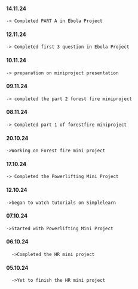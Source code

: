 #### 14.11.24
    -> Completed PART A in Ebola Project
#### 12.11.24
    -> Completed first 3 question in Ebola Project
#### 10.11.24
    -> preparation on miniproject presentation
#### 09.11.24
    -> completed the part 2 forest fire miniproject 
#### 08.11.24
    -> Completed part 1 of forestfire miniproject
#### 20.10.24
    ->Working on Forest fire mini project
#### 17.10.24 
    -> Completed the Powerlifting Mini Project
#### 12.10.24 
    ->began to watch tutorials on Simplelearn
#### 07.10.24 
    ->Started with Powerlifting Mini Project
#### 06.10.24 
      ->Completed the HR mini project
#### 05.10.24
      ->Yet to finish the HR mini project
